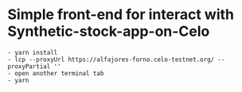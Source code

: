 # Simple front-end for interact with Synthetic-stock-app-on-Celo

```
- yarn install
- lcp --proxyUrl https://alfajores-forno.celo-testnet.org/ --proxyPartial ''
- open another terminal tab
- yarn
```
